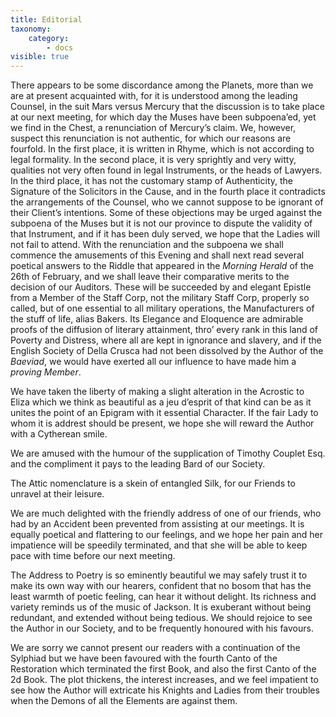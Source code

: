 ```yaml
---
title: Editorial
taxonomy:
    category:
        - docs
visible: true
---
```


There appears to be some discordance among the Planets, more than we are at present acquainted with, for it is understood among the leading Counsel, in the suit Mars versus Mercury that the discussion is to take place at our next meeting, for which day the Muses have been subpoena’ed, yet we find in the Chest, a renunciation of Mercury’s claim. We, however, suspect this renunciation is not authentic, for which our reasons are fourfold. In the first place, it is written in Rhyme, which is not according to legal formality. In the second place, it is very sprightly and very witty, qualities not very often found in legal Instruments, or the heads of Lawyers. In the third place, it has not the customary stamp of Authenticity, the Signature of the Solicitors in the Cause, and in the fourth place it contradicts the arrangements of the Counsel, who we cannot suppose to be ignorant of their Client’s intentions. Some of these objections may be urged against the subpoena of the Muses but it is not our province to dispute the validity of that Instrument, and if it has been duly served, we hope that the Ladies will not fail to attend. With the renunciation and the subpoena we shall commence the amusements of this Evening and shall next read several poetical answers to the Riddle that appeared in the *Morning Herald* of the 26th of February, and we shall leave their comparative merits to the decision of our Auditors. These will be succeeded by and elegant Epistle from a Member of the Staff Corp, not the military Staff Corp, properly so called, but of one essential to all military operations, the Manufacturers of the stuff of life, alias Bakers. Its Elegance and Eloquence are admirable proofs of the diffusion of literary attainment, thro’ every rank in this land of Poverty and Distress, where all are kept in ignorance and slavery, and if the English Society of Della Crusca had not been dissolved by the Author of the *Baeviad*, we would have exerted all our influence to have made him a *proving Member*.

We have taken the liberty of making a slight alteration in the Acrostic to Eliza which we think as beautiful as a jeu d’esprit of that kind can be as it unites the point of an Epigram with it essential Character. If the fair Lady to whom it is addrest should be present, we hope she will reward the Author with a Cytherean smile.

We are amused with the humour of the supplication of Timothy Couplet Esq. and the compliment it pays to the leading Bard of our Society.

The Attic nomenclature is a skein of entangled Silk, for our Friends to unravel at their leisure.

We are much delighted with the friendly address of one of our friends, who had by an Accident been prevented from assisting at our meetings. It is equally poetical and flattering to our feelings, and we hope her pain and her impatience will be speedily terminated, and that she will be able to keep pace with time before our next meeting.

The Address to Poetry is so eminently beautiful we may safely trust it to make its own way with our hearers, confident that no bosom that has the least warmth of poetic feeling, can hear it without delight. Its richness and variety reminds us of the music of Jackson. It is exuberant without being redundant, and extended without being tedious. We should rejoice to see the Author in our Society, and to be frequently honoured with his favours.

We are sorry we cannot present our readers with a continuation of the Sylphiad but we have been favoured with the fourth Canto of the Restoration which terminated the first Book, and also the first Canto of the 2d Book. The plot thickens, the interest increases, and we feel impatient to see how the Author will extricate his Knights and Ladies from their troubles when the Demons of all the Elements are against them.